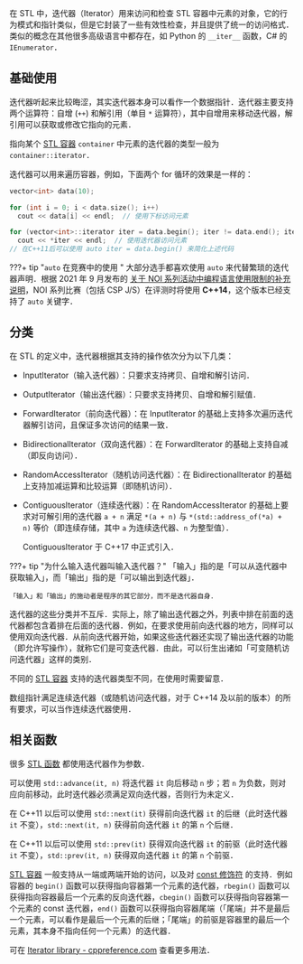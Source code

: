 在 STL 中，迭代器（Iterator）用来访问和检查 STL 容器中元素的对象，它的行为模式和指针类似，但是它封装了一些有效性检查，并且提供了统一的访问格式．类似的概念在其他很多高级语言中都存在，如 Python 的 `__iter__` 函数，C# 的 `IEnumerator`．

## 基础使用

迭代器听起来比较晦涩，其实迭代器本身可以看作一个数据指针．迭代器主要支持两个运算符：自增 (`++`) 和解引用（单目 `*` 运算符），其中自增用来移动迭代器，解引用可以获取或修改它指向的元素．

指向某个 [STL 容器](./container.md)  `container` 中元素的迭代器的类型一般为 `container::iterator`．

迭代器可以用来遍历容器，例如，下面两个 for 循环的效果是一样的：

```cpp
vector<int> data(10);

for (int i = 0; i < data.size(); i++)
  cout << data[i] << endl;  // 使用下标访问元素

for (vector<int>::iterator iter = data.begin(); iter != data.end(); iter++)
  cout << *iter << endl;  // 使用迭代器访问元素
// 在C++11后可以使用 auto iter = data.begin() 来简化上述代码
```

???+ tip "`auto` 在竞赛中的使用 "
    大部分选手都喜欢使用 `auto` 来代替繁琐的迭代器声明．根据 2021 年 9 月发布的 [关于 NOI 系列活动中编程语言使用限制的补充说明](https://www.noi.cn/xw/2021-09-01/735729.shtml)，NOI 系列比赛（包括 CSP J/S）在评测时将使用 **C++14**，这个版本已经支持了 `auto` 关键字．

## 分类

在 STL 的定义中，迭代器根据其支持的操作依次分为以下几类：

-   InputIterator（输入迭代器）：只要求支持拷贝、自增和解引访问．
-   OutputIterator（输出迭代器）：只要求支持拷贝、自增和解引赋值．
-   ForwardIterator（前向迭代器）：在 InputIterator 的基础上支持多次遍历迭代器解引访问，且保证多次访问的结果一致．
-   BidirectionalIterator（双向迭代器）：在 ForwardIterator 的基础上支持自减（即反向访问）．
-   RandomAccessIterator（随机访问迭代器）：在 BidirectionalIterator 的基础上支持加减运算和比较运算（即随机访问）．
-   ContiguousIterator（连续迭代器）：在 RandomAccessIterator 的基础上要求对可解引用的迭代器 `a + n` 满足 `*(a + n)` 与 `*(std::address_of(*a) + n)` 等价（即连续存储，其中 `a` 为连续迭代器、`n` 为整型值）．

    ContiguousIterator 于 C++17 中正式引入．

???+ tip "为什么输入迭代器叫输入迭代器？"
    「输入」指的是「可以从迭代器中获取输入」，而「输出」指的是「可以输出到迭代器」．
    
    「输入」和「输出」的施动者是程序的其它部分，而不是迭代器自身．

迭代器的这些分类并不互斥．实际上，除了输出迭代器之外，列表中排在前面的迭代器都包含着排在后面的迭代器．例如，在要求使用前向迭代器的地方，同样可以使用双向迭代器．从前向迭代器开始，如果这些迭代器还实现了输出迭代器的功能（即允许写操作），就称它们是可变迭代器．由此，可以衍生出诸如「可变随机访问迭代器」这样的类别．

不同的 [STL 容器](./container.md) 支持的迭代器类型不同，在使用时需要留意．

数组指针满足连续迭代器（或随机访问迭代器，对于 C++14 及以前的版本）的所有要求，可以当作连续迭代器使用．

## 相关函数

很多 [STL 函数](./algorithm.md) 都使用迭代器作为参数．

可以使用 `std::advance(it, n)` 将迭代器 `it` 向后移动 `n` 步；若 `n` 为负数，则对应向前移动，此时迭代器必须满足双向迭代器，否则行为未定义．

在 C++11 以后可以使用 `std::next(it)` 获得前向迭代器 `it` 的后继（此时迭代器 `it` 不变），`std::next(it, n)` 获得前向迭代器 `it` 的第 `n` 个后继．

在 C++11 以后可以使用 `std::prev(it)` 获得双向迭代器 `it` 的前驱（此时迭代器 `it` 不变），`std::prev(it, n)` 获得双向迭代器 `it` 的第 `n` 个前驱．

[STL 容器](./container.md) 一般支持从一端或两端开始的访问，以及对 [const 修饰符](../const.md) 的支持．例如容器的 `begin()` 函数可以获得指向容器第一个元素的迭代器，`rbegin()` 函数可以获得指向容器最后一个元素的反向迭代器，`cbegin()` 函数可以获得指向容器第一个元素的 const 迭代器，`end()` 函数可以获得指向容器尾端（「尾端」并不是最后一个元素，可以看作是最后一个元素的后继；「尾端」的前驱是容器里的最后一个元素，其本身不指向任何一个元素）的迭代器．

可在 [Iterator library - cppreference.com](https://en.cppreference.com/w/cpp/iterator) 查看更多用法．
